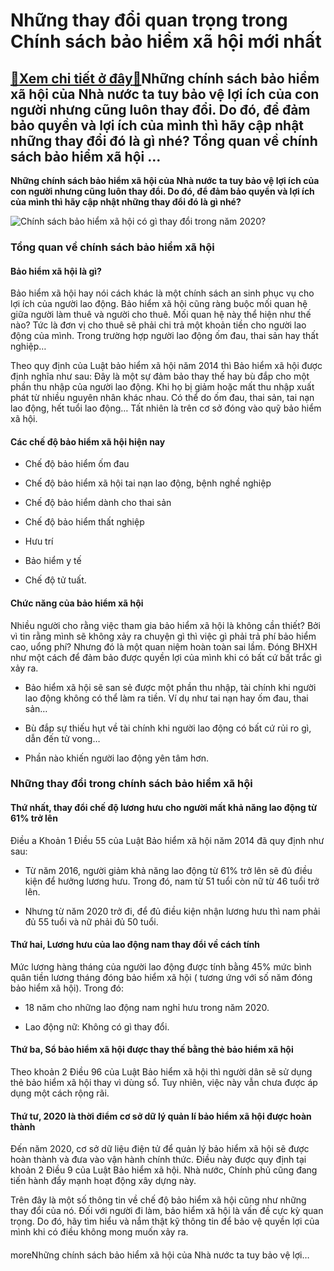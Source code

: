 Những thay đổi quan trọng trong Chính sách bảo hiểm xã hội mới nhất
===================================================================

[:gift:Xem chi tiết ở đây:gift:](https://hddtvn.com/nhung-thay-doi-quan-trong-trong-chinh-sach-bao-hiem-xa-hoi-moi-nhat/)Những chính sách bảo hiểm xã hội của Nhà nước ta tuy bảo vệ lợi ích của con người nhưng cũng luôn thay đổi. Do đó, để đảm bảo quyền và lợi ích của mình thì hãy cập nhật những thay đổi đó là gì nhé? Tổng quan về chính sách bảo hiểm xã hội …
-----------------------------------------------------------------------------------------------------------------------------------------------------------------------------------------------------------------------------------------------

**Những chính sách bảo hiểm xã hội của Nhà nước ta tuy bảo vệ lợi ích của con người nhưng cũng luôn thay đổi. Do đó, để đảm bảo quyền và lợi ích của mình thì hãy cập nhật những thay đổi đó là gì nhé?**


![Chính sách bảo hiểm xã hội có gì thay đổi trong năm 2020?](https://hddtvn.com/wp-content/uploads/2021/01/BHXH.jpg "Chính sách bảo hiểm xã hội có gì thay đổi trong năm 2020?")


### **Tổng quan về chính sách bảo hiểm xã hội**


#### **Bảo hiểm xã hội là gì?**


Bảo hiểm xã hội hay nói cách khác là một chính sách an sinh phục vụ cho lợi ích của người lao động. Bảo hiểm xã hội cũng ràng buộc mối quan hệ giữa người làm thuê và người cho thuê. Mối quan hệ này thể hiện như thế nào? Tức là đơn vị cho thuê sẽ phải chi trả một khoản tiền cho người lao động của mình. Trong trường hợp người lao động ốm đau, thai sản hay thất nghiệp…


Theo quy định của Luật bảo hiểm xã hội năm 2014 thì Bảo hiểm xã hội được định nghĩa như sau: Đây là một sự đảm bảo thay thế hay bù đắp cho một phần thu nhập của người lao động. Khi họ bị giảm hoặc mất thu nhập xuất phát từ nhiều nguyên nhân khác nhau. Có thể do ốm đau, thai sản, tai nạn lao động, hết tuổi lao động… Tất nhiên là trên cơ sở đóng vào quỹ bảo hiểm xã hội.


#### **Các chế độ bảo hiểm xã hội hiện nay**




* Chế độ bảo hiểm ốm đau

* Chế độ bảo hiểm xã hội tai nạn lao động, bệnh nghề nghiệp

* Chế độ bảo hiểm dành cho thai sản

* Chế độ bảo hiểm thất nghiệp

* Hưu trí

* Bảo hiểm y tế

* Chế độ tử tuất.



#### **Chức năng của bảo hiểm xã hội**


Nhiều người cho rằng việc tham gia bảo hiểm xã hội là không cần thiết? Bởi vì tin rằng mình sẽ không xảy ra chuyện gì thì việc gì phải trả phí bảo hiểm cao, uổng phí? Nhưng đó là một quan niệm hoàn toàn sai lầm. Đóng BHXH như một cách để đảm bảo được quyền lợi của mình khi có bất cứ bất trắc gì xảy ra.




* Bảo hiểm xã hội sẽ san sẻ được một phần thu nhập, tài chính khi người lao động không có thể làm ra tiền. Ví dụ như tai nạn hay ốm đau, thai sản…

* Bù đắp sự thiếu hụt về tài chính khi người lao động có bất cứ rủi ro gì, dẫn đến tử vong…

* Phần nào khiến người lao động yên tâm hơn.



### **Những thay đổi trong chính sách bảo hiểm xã hội**


#### **Thứ nhất, thay đổi chế độ lương hưu cho người mất khả năng lao động từ 61% trở lên**


Điều a Khoản 1 Điều 55 của Luật Bảo hiểm xã hội năm 2014 đã quy định như sau:




* Từ năm 2016, người giảm khả năng lao động từ 61% trở lên sẽ đủ điều kiện để hưởng lương hưu. Trong đó, nam từ 51 tuổi còn nữ từ 46 tuổi trở lên.

* Nhưng từ năm 2020 trở đi, để đủ điều kiện nhận lương hưu thì nam phải đủ 55 tuổi và nữ phải đủ 50 tuổi.



#### **Thứ hai, Lương hưu của lao động nam thay đổi về cách tính**


Mức lương hàng tháng của người lao động được tính bằng 45% mức bình quân tiền lương tháng đóng bảo hiểm xã hội ( tương ứng với số năm đóng bảo hiểm xã hội). Trong đó:




* 18 năm cho những lao động nam nghỉ hưu trong năm 2020.

* Lao động nữ: Không có gì thay đổi.



#### **Thứ ba, Sổ bảo hiểm xã hội được thay thế bằng thẻ bảo hiểm xã hội**


Theo khoản 2 Điều 96 của Luật Bảo hiểm xã hội thì người dân sẽ sử dụng thẻ bảo hiểm xã hội thay vì dùng sổ. Tuy nhiên, việc này vẫn chưa được áp dụng một cách rộng rãi.


#### **Thứ tư, 2020 là thời điểm cơ sở dữ lý quản lí bảo hiểm xã hội được hoàn thành**


Đến năm 2020, cơ sở dữ liệu điện tử để quản lý bảo hiểm xã hội sẽ được hoàn thành và đưa vào vận hành chính thức. Điều này được quy định tại khoản 2 Điều 9 của Luật Bảo hiểm xã hội. Nhà nước, Chính phủ cũng đang tiến hành đẩy mạnh hoạt động xây dựng này.


Trên đây là một số thông tin về chế độ bảo hiểm xã hội cũng như những thay đổi của nó. Đối với người đi làm, bảo hiểm xã hội là vấn đề cực kỳ quan trọng. Do đó, hãy tìm hiểu và nắm thật kỹ thông tin để bảo vệ quyền lợi của mình khi có điều không mong muốn xảy ra.


#### 


moreNhững chính sách bảo hiểm xã hội của Nhà nước ta tuy bảo vệ lợi…

